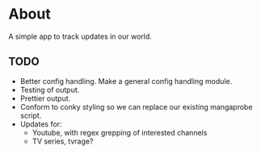 About
=====

A simple app to track updates in our world.

TODO
----

* Better config handling. Make a general config handling module.
* Testing of output.
* Prettier output.
* Conform to conky styling so we can replace our existing mangaprobe script.
* Updates for:
    * Youtube, with regex grepping of interested channels
    * TV series, tvrage?

